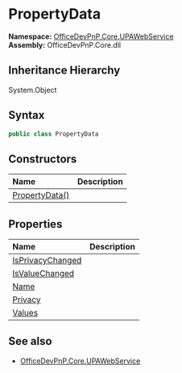 # PropertyData
  

**Namespace:** [OfficeDevPnP.Core.UPAWebService](OfficeDevPnP.Core.UPAWebService.md)  
**Assembly:** OfficeDevPnP.Core.dll  
## Inheritance Hierarchy
System.Object  


## Syntax
```C#
public class PropertyData
```
## Constructors
|**Name**|**Description**|
|:-----|:-----|
| [PropertyData()](OfficeDevPnP.Core.UPAWebService.PropertyData.ctor1.md) | 
## Properties
|**Name**|**Description**|
|:-----|:-----|
| [IsPrivacyChanged](OfficeDevPnP.Core.UPAWebService.PropertyData.IsPrivacyChanged.md) | 
| [IsValueChanged](OfficeDevPnP.Core.UPAWebService.PropertyData.IsValueChanged.md) | 
| [Name](OfficeDevPnP.Core.UPAWebService.PropertyData.Name.md) | 
| [Privacy](OfficeDevPnP.Core.UPAWebService.PropertyData.Privacy.md) | 
| [Values](OfficeDevPnP.Core.UPAWebService.PropertyData.Values.md) | 
## See also
- [OfficeDevPnP.Core.UPAWebService](OfficeDevPnP.Core.UPAWebService.md)
